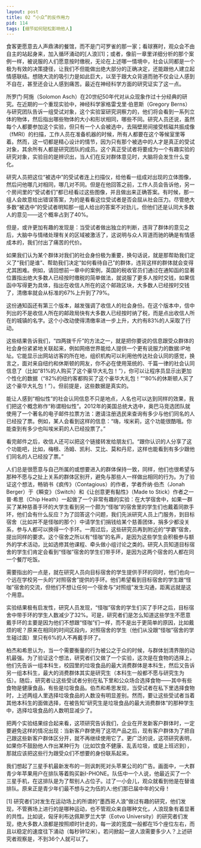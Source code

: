 ```yaml
---
layout: post
title: 02 “小众”的反作用力
pid: 114
tags: [细节如何轻松影响他人]
---
```


食客更愿意去人声鼎沸的餐馆，而不是门可罗雀的那一家；看球赛时，观众会不由自主的站起身来，加入循环涌动的[人浪][1]；或者，像前一章里详细分析的那个案例一样，被说服的人们愿意按时缴税，无论在上述哪一情境中，社会认同都是一个极为有效的决策捷径，让我们不但能做出绝大部分的正确决定，还能跟他人建立起情感联结。想随大流的吸引力是如此巨大，以至于跟大众背道而驰不仅会让人感到不自在，甚至还会让人感到痛苦。最近在神经科学方面的研究证实了这一点。

所罗门·阿施（Solomon Asch）在20世纪50年代对从众现象作过十分经典的研究。在近期的一个重现实验中，神经科学家格雷戈里·伯恩斯（Gregory Berns）与研究团队告诉一组受试对象，这个实验室研究洞察力的，他们将会看到一系列立体的物体，然后指出哪些物体的大小和形状相同，哪些不同。研究人员还说，虽然每个人都要参加这个实验，但只有一个人会被选中，去隔壁房间接受核磁共振成像（fMRI）的扫描，工作人员在准备机器的时候，所有人都要在这个等候室里等着。然而，这一切都是精心设计的情节，因为只有那个被选中的人才是真正的受试对象，其余所有人都是研究团队的成员。这个真正受试者将要成为一个有趣实验的研究对象，实验目的是辨识出，当人们在反对群体意见时，大脑将会发生什么变化。

研究人员把这位“被选中”的受试者连上扫描仪，给他看一组成对出现的立体图像，然后问他哪几对相同，哪几对不同。但是在他回答之前，工作人员会告诉他，另一个房间里的“受试者们”都已经看过这些图像，并且做出来正确答案。有时候，那一组人会故意给出错误答案，为的是看看这位受试者是否会屈从社会压力。尽管绝大多数“被选中”的受试者明知那一组人给出的答案不对劲儿，但他们还是认同大多数人的意见——这个概率占到了40%。

但是，或许更加有趣的发现是：当受试者做出独立的判断，违背了群体的意见之后，大脑中与情绪处理有关的区域被激活了，这说明与众人背道而驰的确是有情感成本的，我们付出了痛苦的代价。

如果我们认为某个群体对我们的社会身份极为重要，换句话说，就是那帮助我们定义了“我们是谁”、帮助我们决定“如何看待自己”的群体，违背这样的群体就会变得尤其困难。例如，请回想前一章中的案例，英国的税收官员们通过在通知函的显著位置指出绝大多数人已经按时缴税的简单做法，就说服了更多人按时交钱，如果信函中写得更为具体，指出在收信人所在的这个邮政区块，大多数人已经按时交钱了，清缴率就会从标准的67%上升到了79%。

这份通知函还有第三个版本，越发强调了收信人的社会身份。在这个版本中，信中列出的不是收信人所在的邮政局快有大多数人已经按时纳了税，而是点出收信人所在的城镇的名字。这个小改动使得清缴率进一步上升，大约有83%的人采取了行动。

这些结果告诉我们，“四两拨千斤”的方法之一，就是把你要说的信息跟受众群体的社会身份紧紧地关联起来，例如网络世界能给人提供一个更有说服力的数据:IP地址。它能显示出网站访客的所在地，组织机构可以利用他传达社会认同的感觉，换言之，面对来自纽约和休斯顿的网友，你不必在使用笼统的、千篇一律的社会认同信息了（比如“81%的人购买了这个豪华大礼包！”），你可以让程序员显示出更加个性化的数据（“82%的纽约客都购买了这个豪华大礼包！”“80%的休斯顿人买了这个豪华大礼包！”）。但前提是，这些数据是真实的。

能让人感到“相似性”的社会认同信息不只是地点，人名也可以达到同样的效果，我们把这个概念称作“称谓相似性”。2012年的美国总统大选中，奥巴马竞选团队就使用了一个著名的电子邮件拉票方法：邀请注册选民来查询有多少与他们同名的人已经投了票。例如，某人会看到这样的信息：“嗨，埃米莉，这个功能很酷哦。你能查到有多少也叫埃米莉的人已经投票了。”

看完邮件之后，收信人还可以把这个链接转发给朋友们。“跟你认识的人分享了这个功能吧，比如，梅根、汤姆、凯利、艾比、莫和丹尼，这样也能看到有多少跟他们同名的人已经投了票。”

人们总是很愿意与自己所属的或想要进入的群体保持一致，同样，他们也很希望与那种不愿与之扯上关系的群体区别开，避免与那些人一样做出相同的行为。为了验证这个想法，畅销书《疯传》（Contagious）的作者，学者乔纳·伯杰（Jonah Berger）于《瞬变》（Switch）和《让创意更有黏性》（Made to Stick）作者之一普·希思（Chip Heath）一起做了一个非常有趣的实验：在大学宿舍中，如果一群买了某种慈善手环的大学生看到另一个颇为“怪咖”的宿舍里的学生们也戴着同款手环，他们会有什么反应？为了回答这个问题，我们先派研究人员上门服务，到目标宿舍（比如并不是怪咖的那个）中请学生们捐钱给某个慈善团体，捐多少都没关系，参与人都可以换得一个手环。一周过后，这些研究员再到附近的“学霸”宿舍，提出同样的要求。这个宿舍之所以有“怪咖”的名声，是因为这些学生会积极参与额外的学术活动，比如选修其他课程、牵头做小组讨论之类的。研究人员知道目标宿舍的学生们肯定会看到“怪咖”宿舍的学生们带手环，是因为这两个宿舍的人都在同一个餐厅吃饭。

需要指出的一点是，就在研究人员向目标宿舍的学生提供手环的同时，他们也向一个远在学校另一头的“对照宿舍”提供的手环。他们希望看到目标宿舍的学生跟“怪咖”宿舍的交流，但他们不想让任何一个宿舍与“对照组”发生沟通，距离远就是这个用意。

实验结果极有启发性，研究人员发现，“怪咖”宿舍的学生们买了手环之后，目标宿舍中带手环的学生人数减少了32%。可是，研究者们是怎么知道这些学生不愿意戴手环的主要是因为他们不想跟“怪咖”们一样，而不是出于更简单的原因，比如戴烦的呢？原来在相同的时间区段内，对照宿舍的学生（他们从没跟“怪咖”宿舍的学生碰过面）里只有6%的人不再戴手环了。

柏杰和希思认为，当一个需要衡量的行为被公之于众的时候，与群体划清界限的动机最强。为了验证这个想法，研究者们又做了一个实验，这次是在食物的选择上，他们先告诉一组本科生，校园里的垃圾食品的最大消费群体是本科生，然后又告诉另一组本科生，最大的消费群体其实是研究生（本科生一般都不愿与研究生为伍）。随后，研究者让这些受试者分别在私下里和公众场合选择食物——其中有些食物是健康食品，有些是垃圾食品。伯杰和希思发现，当受试者在私下里选择食物时，上述两组人里选择垃圾食品的人数没有明显差别。然而，要让这些受试者当着其他本科生的面做选择，在被告知“研究生是垃圾食品的最大消费群体”的那种学生中，选择垃圾食品的人数明显减少了。

把两个实验结果综合起来看，这项研究告诉我们，企业在开发新客户群体时，一定要避免这样的情况出现：当新客户群使用了这项产品之后，现有客户群体为了把自己跟这些新客户群体区分开，就不再继续使用它了。更广泛的说，这项研究表明，如果你不鼓励他人作出某种行为（比如饮食不健康、乱丢垃圾，或是上班迟到），那就应该把这些行为跟受众们不想要的身份联系起来。

我们想起了三星手机最新发布的一则讽刺死对头苹果公司的广告。画面中，一大群青少年苹果用户在排队等着购买新I-PHONE。队伍中一个人说，他最近买了一个三星手机，在这排队是为了帮别人占位子。过了一小会儿，观众就看到他是在替谁排队。原来正是青少年们最不想与之为伍的人:他们那已届中年的父母！

[1] 研究者们对发生在运动场上的所谓的“墨西哥人浪”做过有趣的研究，他们发现，不管赛场上进行的是哪种运动，也不管观众来自哪种文化，人浪现象有着显著的共性。比如说，匈牙利布达佩斯罗兰大学（Eotvo University）的研究者们发现，绝大多数人浪都是按照顺时针走的，每一波的宽度一般都在15个座位左右，而且以稳定的速度往下涌动（每秒钟12米）。若问掀起一波人浪需要多少人？上述研究者观察是，不到36个人就可以了。


